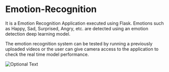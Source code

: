 # Emotion-Recognition
It is a Emotion Recognition Application executed using Flask. Emotions such as Happy, Sad, Surprised, Angry, etc. are detected using an emotion detection deep learning model.

The emotion recognition system can be tested by running a previously uploaded videos or the user can give camera access to the application to check the real time model performance.

![Optional Text](../master/static/camera_access.png)

